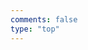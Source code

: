 ```yaml
---
comments: false
type: "top"
---
```

<div id="top"></div>
<script src="https://cdn1.lncld.net/static/js/av-core-mini-0.6.4.js"></script>
<script>AV.initialize("PqPgFdX018fr1aVY5hzsSsNI-gzGzoHsz", "3QD9vLXdOV4igzOOalSTkhkc");</script>
<script type="text/javascript">
  var time=0;
  var title="";
  var url="";
  var query = new AV.Query('Counter');
  query.notEqualTo('id',0);
  query.descending('time');
  query.limit(1000);
  query.find().then(function (todo) {
    for (var i=0;i<1000;i++){
      var result=todo[i].attributes;
      time=result.time;
      title=result.title;
      url=result.url;
      var content="<p>"+"<font color='#1C1C1C'>"+"【文章"+time+"人观看过】"+"</font>"+"<a href='"+"https://flunggg.cn/"+url+"'>"+title+"</a>"+"</p>";
      document.getElementById("top").innerHTML+=content
    }
  }, function (error) {
    console.log("error");
  });
</script>
